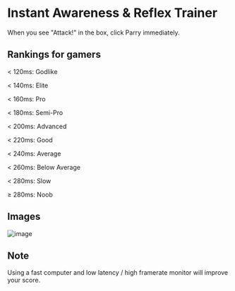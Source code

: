 # Instant Awareness & Reflex Trainer
When you see "Attack!" in the box, click Parry immediately.

## Rankings for gamers
< 120ms: Godlike

< 140ms: Elite

< 160ms: Pro

< 180ms: Semi-Pro

< 200ms: Advanced

< 220ms: Good

< 240ms: Average

< 260ms: Below Average

< 280ms: Slow

≥ 280ms: Noob

## Images
![image](https://github.com/user-attachments/assets/1c3470ab-4bf3-491e-8de2-3d6858fe4b59)

## Note
Using a fast computer and low latency / high framerate monitor will improve your score.
